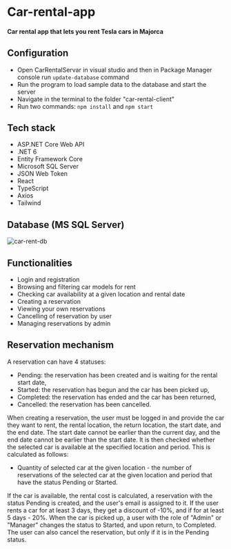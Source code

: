 # Car-rental-app
#### Car rental app that lets you rent Tesla cars in Majorca
## Configuration
* Open CarRentalServar in visual studio and then in Package Manager console run `update-database` command
* Run the program to load sample data to the database and start the server
* Navigate in the terminal to the folder "car-rental-client"
* Run two commands: `npm install` and `npm start`
## Tech stack
* ASP.NET Core Web API
* .NET 6
* Entity Framework Core
* Microsoft SQL Server
* JSON Web Token
* React
* TypeScript
* Axios
* Tailwind
## Database (MS SQL Server)
![car-rent-db](https://github.com/MParchan/Car-rental-app/assets/85680066/28e730e7-9dbe-46a9-b551-d86902ac26f5)
## Functionalities
* Login and registration
* Browsing and filtering car models for rent
* Checking car availability at a given location and rental date
* Creating a reservation
* Viewing your own reservations
* Cancelling of reservation by user
* Managing reservations by admin
## Reservation mechanism 
A reservation can have 4 statuses:
* Pending: the reservation has been created and is waiting for the rental start date,
* Started: the reservation has begun and the car has been picked up,
* Completed: the reservation has ended and the car has been returned,
* Cancelled: the reservation has been cancelled.

When creating a reservation, the user must be logged in and provide the car they want to rent, the rental location, the return location, the start date, and the end date. The start date cannot be earlier than the current day, and the end date cannot be earlier than the start date. It is then checked whether the selected car is available at the specified location and period. This is calculated as follows:
* Quantity of selected car at the given location - the number of reservations of the selected car at the given location and period that have the status Pending or Started. 

If the car is available, the rental cost is calculated, a reservation with the status Pending is created, and the user's email is assigned to it. If the user rents a car for at least 3 days, they get a discount of -10%, and if for at least 5 days - 20%. When the car is picked up, a user with the role of "Admin" or "Manager" changes the status to Started, and upon return, to Completed. The user can also cancel the reservation, but only if it is in the Pending status.
